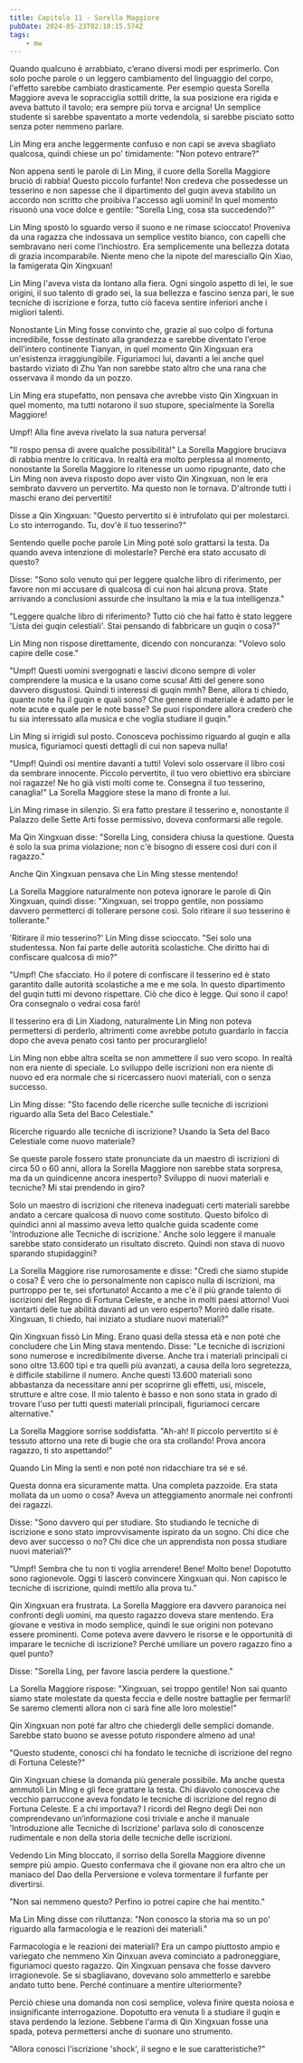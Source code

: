 ```yaml
---
title: Capitolo 11 - Sorella Maggiore
pubDate: 2024-05-23T02:10:15.574Z
tags:
    - mw
---
```



Quando qualcuno è arrabbiato, c’erano diversi modi per esprimerlo. Con solo poche parole o un leggero cambiamento del linguaggio del corpo, l'effetto sarebbe cambiato drasticamente. Per esempio questa Sorella Maggiore aveva le sopracciglia sottili dritte, la sua posizione era rigida e aveva battuto il tavolo; era sempre più torva e arcigna! Un semplice studente si sarebbe spaventato a morte vedendola, si sarebbe pisciato sotto senza poter nemmeno parlare.


Lin Ming era anche leggermente confuso e non capì se aveva sbagliato qualcosa, quindi chiese un po' timidamente: "Non potevo entrare?"


Non appena sentì le parole di Lin Ming, il cuore della Sorella Maggiore bruciò di rabbia! Questo piccolo furfante! Non credeva che possedesse un tesserino e non sapesse che il dipartimento del guqin aveva stabilito un accordo non scritto che proibiva l'accesso agli uomini! In quel momento risuonò una voce dolce e gentile: "Sorella Ling, cosa sta succedendo?"


Lin Ming spostò lo sguardo verso il suono e ne rimase scioccato! Proveniva da una ragazza che indossava un semplice vestito bianco, con capelli che sembravano neri come l’inchiostro. Era semplicemente una bellezza dotata di grazia incomparabile. Niente meno che la nipote del maresciallo Qin Xiao, la famigerata Qin Xingxuan!


Lin Ming l'aveva vista da lontano alla fiera. Ogni singolo aspetto di lei, le sue origini, il suo talento di grado sei, la sua bellezza e fascino senza pari, le sue tecniche di iscrizione e forza, tutto ciò faceva sentire inferiori anche i migliori talenti.


Nonostante Lin Ming fosse convinto che, grazie al suo colpo di fortuna incredibile, fosse destinato alla grandezza e sarebbe diventato l'eroe dell'intero continente Tianyan, in quel momento Qin Xingxuan era un'esistenza irraggiungibile. Figuriamoci lui, davanti a lei anche quel bastardo viziato di Zhu Yan non sarebbe stato altro che una rana che osservava il mondo da un pozzo.


Lin Ming era stupefatto, non pensava che avrebbe visto Qin Xingxuan in quel momento, ma tutti notarono il suo stupore, specialmente la Sorella Maggiore!


Umpf! Alla fine aveva rivelato la sua natura perversa!


"Il rospo pensa di avere qualche possibilità!" La Sorella Maggiore bruciava di rabbia mentre lo criticava. In realtà era molto perplessa al momento, nonostante la Sorella Maggiore lo ritenesse un uomo ripugnante, dato che Lin Ming non aveva risposto dopo aver visto Qin Xingxuan, non le era sembrato davvero un pervertito. Ma questo non le tornava. D'altronde tutti i maschi erano dei pervertiti!


Disse a Qin Xingxuan: "Questo pervertito si è intrufolato qui per molestarci. Lo sto interrogando. Tu, dov'è il tuo tesserino?"


Sentendo quelle poche parole Lin Ming poté solo grattarsi la testa. Da quando aveva intenzione di molestarle? Perché era stato accusato di questo?


Disse: "Sono solo venuto qui per leggere qualche libro di riferimento, per favore non mi accusare di qualcosa di cui non hai alcuna prova. State arrivando a conclusioni assurde che insultano la mia e la tua intelligenza."


"Leggere qualche libro di riferimento? Tutto ciò che hai fatto è stato leggere 'Lista dei guqin celestiali'. Stai pensando di fabbricare un guqin o cosa?"


Lin Ming non rispose direttamente, dicendo con noncuranza: "Volevo solo capire delle cose."


"Umpf! Questi uomini svergognati e lascivi dicono sempre di voler comprendere la musica e la usano come scusa! Atti del genere sono davvero disgustosi. Quindi ti interessi di guqin mmh? Bene, allora ti chiedo, quante note ha il guqin e quali sono? Che genere di materiale è adatto per le note acute e quale per le note basse? Se puoi rispondere allora crederò che tu sia interessato alla musica e che voglia studiare il guqin."


Lin Ming si irrigidì sul posto. Conosceva pochissimo riguardo al guqin e alla musica, figuriamoci questi dettagli di cui non sapeva nulla!


"Umpf! Quindi osi mentire davanti a tutti! Volevi solo osservare il libro così da sembrare innocente. Piccolo pervertito, il tuo vero obiettivo era sbirciare noi ragazze! Ne ho già visti molti come te. Consegna il tuo tesserino, canaglia!" La Sorella Maggiore stese la mano di fronte a lui.


Lin Ming rimase in silenzio. Si era fatto prestare il tesserino e, nonostante il Palazzo delle Sette Arti fosse permissivo, doveva conformarsi alle regole.


Ma Qin Xingxuan disse: "Sorella Ling, considera chiusa la questione. Questa è solo la sua prima violazione; non c'è bisogno di essere così duri con il ragazzo."


Anche Qin Xingxuan pensava che Lin Ming stesse mentendo!


La Sorella Maggiore naturalmente non poteva ignorare le parole di Qin Xingxuan, quindi disse: "Xingxuan, sei troppo gentile, non possiamo davvero permetterci di tollerare persone così. Solo ritirare il suo tesserino è tollerante."


'Ritirare il mio tesserino?' Lin Ming disse scioccato. "Sei solo una studentessa. Non fai parte delle autorità scolastiche. Che diritto hai di confiscare qualcosa di mio?"


"Umpf! Che sfacciato. Ho il potere di confiscare il tesserino ed è stato garantito dalle autorità scolastiche a me e me sola. In questo dipartimento del guqin tutti mi devono rispettare. Ciò che dico è legge. Qui sono il capo! Ora consegnalo o vedrai cosa farò!


Il tesserino era di Lin Xiadong, naturalmente Lin Ming non poteva permettersi di perderlo, altrimenti come avrebbe potuto guardarlo in faccia dopo che aveva penato così tanto per procurarglielo!


Lin Ming non ebbe altra scelta se non ammettere il suo vero scopo. In realtà non era niente di speciale. Lo sviluppo delle iscrizioni non era niente di nuovo ed era normale che si ricercassero nuovi materiali, con o senza successo.


Lin Ming disse: "Sto facendo delle ricerche sulle tecniche di iscrizioni riguardo alla Seta del Baco Celestiale."


Ricerche riguardo alle tecniche di iscrizione? Usando la Seta del Baco Celestiale come nuovo materiale?


Se queste parole fossero state pronunciate da un maestro di iscrizioni di circa 50 o 60 anni, allora la Sorella Maggiore non sarebbe stata sorpresa, ma da un quindicenne ancora inesperto? Sviluppo di nuovi materiali e tecniche? Mi stai prendendo in giro?


Solo un maestro di iscrizioni che riteneva inadeguati certi materiali sarebbe andato a cercare qualcosa di nuovo come sostituto. Questo bifolco di quindici anni al massimo aveva letto qualche guida scadente come 'Introduzione alle Tecniche di iscrizione.'
Anche solo leggere il manuale sarebbe stato considerato un risultato discreto. Quindi non stava di nuovo sparando stupidaggini?


La Sorella Maggiore rise rumorosamente e disse: "Credi che siamo stupide o cosa? È vero che io personalmente non capisco nulla di iscrizioni, ma purtroppo per te, sei sfortunato! Accanto a me c'è il più grande talento di iscrizioni del Regno di Fortuna Celeste, e anche in molti paesi attorno!
Vuoi vantarti delle tue abilità davanti ad un vero esperto? Morirò dalle risate. Xingxuan, ti chiedo, hai iniziato a studiare nuovi materiali?"


Qin Xingxuan fissò Lin Ming. Erano quasi della stessa età e non poté che concludere che Lin Ming stava mentendo. Disse: "Le tecniche di iscrizioni sono numerose e incredibilmente diverse. Anche tra i materiali principali ci sono oltre 13.600 tipi e tra quelli più avanzati, a causa della loro segretezza, è difficile stabilirne il numero. Anche questi 13.600 materiali sono abbastanza da necessitare anni per scoprirne gli effetti, usi, miscele, strutture e altre cose. Il mio talento è basso e non sono stata in grado di trovare l'uso per tutti questi materiali principali, figuriamoci cercare alternative."


La Sorella Maggiore sorrise soddisfatta. "Ah-ah! Il piccolo pervertito si è tessuto attorno una rete di bugie che ora sta crollando! Prova ancora ragazzo, ti sto aspettando!"


Quando Lin Ming la sentì e non poté non ridacchiare tra sé e sé.


Questa donna era sicuramente matta. Una completa pazzoide. Era stata mollata da un uomo o cosa? Aveva un atteggiamento anormale nei confronti dei ragazzi.


Disse: "Sono davvero qui per studiare. Sto studiando le tecniche di iscrizione e sono stato improvvisamente ispirato da un sogno. Chi dice che devo aver successo o no? Chi dice che un apprendista non possa studiare nuovi materiali?"


"Umpf! Sembra che tu non ti voglia arrendere! Bene!
Molto bene! Dopotutto sono ragionevole. Oggi ti lascerò convincere Xingxuan qui. Non capisco le tecniche di iscrizione, quindi mettilo alla prova tu.”


Qin Xingxuan era frustrata. La Sorella Maggiore era davvero paranoica nei confronti degli uomini, ma questo ragazzo doveva stare mentendo. Era giovane e vestiva in modo semplice, quindi le sue origini non potevano essere prominenti. Come poteva avere davvero le risorse e le opportunità di imparare le tecniche di iscrizione? Perché umiliare un povero ragazzo fino a quel punto?


Disse: "Sorella Ling, per favore lascia perdere la questione."


La Sorella Maggiore rispose: "Xingxuan, sei troppo gentile! Non sai quanto siamo state molestate da questa feccia e delle nostre battaglie per fermarli! Se saremo clementi allora non ci sarà fine alle loro molestie!"


Qin Xingxuan non poté far altro che chiedergli delle semplici domande. Sarebbe stato buono se avesse potuto rispondere almeno ad una!


"Questo studente, conosci chi ha fondato le tecniche di iscrizione del regno di Fortuna Celeste?"


Qin Xingxuan chiese la domanda più generale possibile. Ma anche questa ammutolì Lin Ming e gli fece grattare la testa. Chi diavolo conosceva che vecchio parruccone aveva fondato le tecniche di iscrizione del regno di Fortuna Celeste. E a chi importava? I ricordi del Regno degli Dei non comprendevano un’informazione così triviale e anche il manuale 'Introduzione alle Tecniche di Iscrizione' parlava solo di conoscenze rudimentale e non della storia delle tecniche delle iscrizioni.


Vedendo Lin Ming bloccato, il sorriso della Sorella Maggiore divenne sempre più ampio.
Questo confermava che il giovane non era altro che un maniaco del Dao della Perversione e voleva tormentare il furfante per divertirsi.


"Non sai nemmeno questo? Perfino io potrei capire che hai mentito."


Ma Lin Ming disse con riluttanza: "Non conosco la storia ma so un po' riguardo alla farmacologia e le reazioni dei materiali."


Farmacologia e le reazioni dei materiali? Era un campo piuttosto ampio e variegato che nemmeno Xin Qinxuan aveva cominciato a padroneggiare, figuriamoci questo ragazzo. Qin Xingxuan pensava che fosse davvero irragionevole. Se si sbagliavano, dovevano solo ammetterlo e sarebbe andato tutto bene. Perché continuare a mentire ulteriormente?


Perciò chiese una domanda non così semplice, voleva finire questa noiosa e insignificante interrogazione. Dopotutto era venuta lì a studiare il guqin e stava perdendo la lezione. Sebbene l'arma di Qin Xingxuan fosse una spada, poteva permettersi anche di suonare uno strumento.


"Allora conosci l'iscrizione 'shock', il segno e le sue caratteristiche?"



